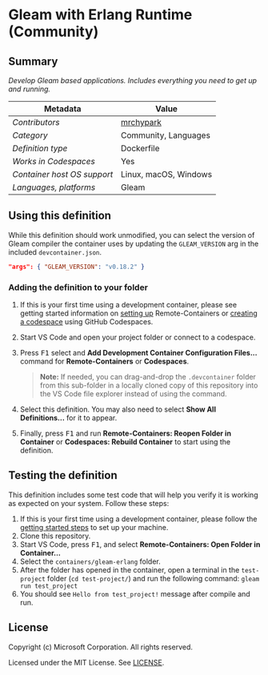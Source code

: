# Gleam with Erlang Runtime (Community)

## Summary

_Develop Gleam based applications. Includes everything you need to get up and running._

| Metadata                    | Value                 |
| --------------------------- | --------------------- |
| _Contributors_              | [mrchypark](https://github.com/mrchypark)|
| _Category_                  | Community, Languages  |
| _Definition type_           | Dockerfile            |
| _Works in Codespaces_       | Yes                   |
| _Container host OS support_ | Linux, macOS, Windows |
| _Languages, platforms_      | Gleam                |

## Using this definition

While this definition should work unmodified, you can select the version of Gleam compiler the container uses by updating the `GLEAM_VERSION` arg in the included `devcontainer.json`.

```json
"args": { "GLEAM_VERSION": "v0.18.2" }
```

### Adding the definition to your folder

1. If this is your first time using a development container, please see getting started information on [setting up](https://aka.ms/vscode-remote/containers/getting-started) Remote-Containers or [creating a codespace](https://aka.ms/ghcs-open-codespace) using GitHub Codespaces.

2. Start VS Code and open your project folder or connect to a codespace.

3. Press <kbd>F1</kbd> select and **Add Development Container Configuration Files...** command for **Remote-Containers** or **Codespaces**.

   > **Note:** If needed, you can drag-and-drop the `.devcontainer` folder from this sub-folder in a locally cloned copy of this repository into the VS Code file explorer instead of using the command.

4. Select this definition. You may also need to select **Show All Definitions...** for it to appear.

5. Finally, press <kbd>F1</kbd> and run **Remote-Containers: Reopen Folder in Container** or **Codespaces: Rebuild Container** to start using the definition.

## Testing the definition

This definition includes some test code that will help you verify it is working as expected on your system. Follow these steps:

1. If this is your first time using a development container, please follow the [getting started steps](https://aka.ms/vscode-remote/containers/getting-started) to set up your machine.
2. Clone this repository.
3. Start VS Code, press <kbd>F1</kbd>, and select **Remote-Containers: Open Folder in Container...**
4. Select the `containers/gleam-erlang` folder.
5. After the folder has opened in the container, open a terminal in the `test-project` folder (`cd test-project/`) and run the following command: `gleam run test_project`
6. You should see `Hello from test_project!` message after compile and run.

## License

Copyright (c) Microsoft Corporation. All rights reserved.

Licensed under the MIT License. See [LICENSE](https://github.com/microsoft/vscode-dev-containers/blob/main/LICENSE).
